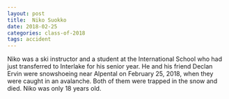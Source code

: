 ```yaml
---
layout: post
title:  Niko Suokko
date: 2018-02-25
categories: class-of-2018
tags: accident
---
```

Niko was a ski instructor and a student at the International School who had just transferred to Interlake for his senior year. He and his friend Declan Ervin were snowshoeing near Alpental on February 25, 2018, when they were caught in an avalanche. Both of them were trapped in the snow and died. Niko was only 18 years old.
